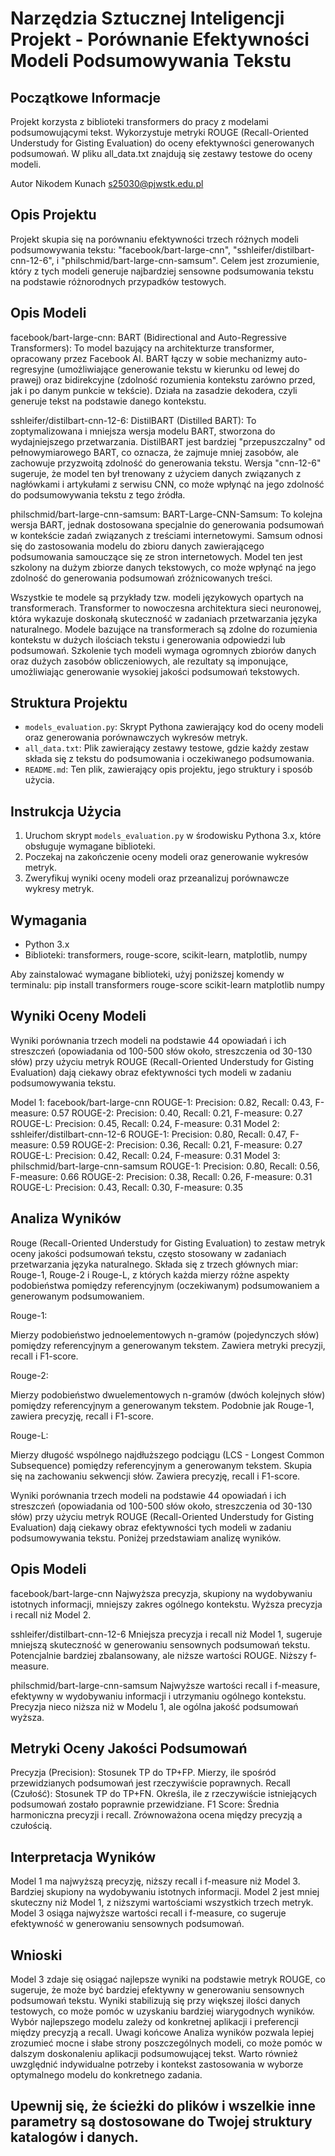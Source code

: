 # Narzędzia Sztucznej Inteligencji Projekt - Porównanie Efektywności Modeli Podsumowywania Tekstu

## Początkowe Informacje
Projekt korzysta z biblioteki transformers do pracy z modelami podsumowującymi tekst.
Wykorzystuje metryki ROUGE (Recall-Oriented Understudy for Gisting Evaluation) do oceny efektywności generowanych podsumowań.
W pliku all_data.txt znajdują się zestawy testowe do oceny modeli.

Autor
Nikodem Kunach
s25030@pjwstk.edu.pl

## Opis Projektu
Projekt skupia się na porównaniu efektywności trzech różnych modeli podsumowywania tekstu: "facebook/bart-large-cnn", "sshleifer/distilbart-cnn-12-6", i "philschmid/bart-large-cnn-samsum". Celem jest zrozumienie, który z tych modeli generuje najbardziej sensowne podsumowania tekstu na podstawie różnorodnych przypadków testowych.

## Opis Modeli

facebook/bart-large-cnn:
BART (Bidirectional and Auto-Regressive Transformers): To model bazujący na architekturze transformer, opracowany przez Facebook AI. BART łączy w sobie mechanizmy auto-regresyjne (umożliwiające generowanie tekstu w kierunku od lewej do prawej) oraz bidirekcyjne (zdolność rozumienia kontekstu zarówno przed, jak i po danym punkcie w tekście). Działa na zasadzie dekodera, czyli generuje tekst na podstawie danego kontekstu.

sshleifer/distilbart-cnn-12-6:
DistilBART (Distilled BART): To zoptymalizowana i mniejsza wersja modelu BART, stworzona do wydajniejszego przetwarzania. DistilBART jest bardziej "przepuszczalny" od pełnowymiarowego BART, co oznacza, że zajmuje mniej zasobów, ale zachowuje przyzwoitą zdolność do generowania tekstu. Wersja "cnn-12-6" sugeruje, że model ten był trenowany z użyciem danych związanych z nagłówkami i artykułami z serwisu CNN, co może wpłynąć na jego zdolność do podsumowywania tekstu z tego źródła.

philschmid/bart-large-cnn-samsum:
BART-Large-CNN-Samsum: To kolejna wersja BART, jednak dostosowana specjalnie do generowania podsumowań w kontekście zadań związanych z treściami internetowymi. Samsum odnosi się do zastosowania modelu do zbioru danych zawierającego podsumowania samouczące się ze stron internetowych. Model ten jest szkolony na dużym zbiorze danych tekstowych, co może wpłynąć na jego zdolność do generowania podsumowań zróżnicowanych treści.

Wszystkie te modele są przykłady tzw. modeli językowych opartych na transformerach. Transformer to nowoczesna architektura sieci neuronowej, która wykazuje doskonałą skuteczność w zadaniach przetwarzania języka naturalnego. Modele bazujące na transformerach są zdolne do rozumienia kontekstu w dużych ilościach tekstu i generowania odpowiedzi lub podsumowań. Szkolenie tych modeli wymaga ogromnych zbiorów danych oraz dużych zasobów obliczeniowych, ale rezultaty są imponujące, umożliwiając generowanie wysokiej jakości podsumowań tekstowych.

## Struktura Projektu
- `models_evaluation.py`: Skrypt Pythona zawierający kod do oceny modeli oraz generowania porównawczych wykresów metryk.
- `all_data.txt`: Plik zawierający zestawy testowe, gdzie każdy zestaw składa się z tekstu do podsumowania i oczekiwanego podsumowania.
- `README.md`: Ten plik, zawierający opis projektu, jego struktury i sposób użycia.

## Instrukcja Użycia
1. Uruchom skrypt `models_evaluation.py` w środowisku Pythona 3.x, które obsługuje wymagane biblioteki.
2. Poczekaj na zakończenie oceny modeli oraz generowanie wykresów metryk.
3. Zweryfikuj wyniki oceny modeli oraz przeanalizuj porównawcze wykresy metryk.

## Wymagania
- Python 3.x
- Biblioteki: transformers, rouge-score, scikit-learn, matplotlib, numpy

Aby zainstalować wymagane biblioteki, użyj poniższej komendy w terminalu:
pip install transformers rouge-score scikit-learn matplotlib numpy

## Wyniki Oceny Modeli
Wyniki porównania trzech modeli na podstawie 44 opowiadań i ich streszczeń (opowiadania od 100-500 słów około, streszczenia od 30-130 słów) przy użyciu metryk ROUGE (Recall-Oriented Understudy for Gisting Evaluation) dają ciekawy obraz efektywności tych modeli w zadaniu podsumowywania tekstu.

Model 1: facebook/bart-large-cnn
ROUGE-1: Precision: 0.82, Recall: 0.43, F-measure: 0.57
ROUGE-2: Precision: 0.40, Recall: 0.21, F-measure: 0.27
ROUGE-L: Precision: 0.45, Recall: 0.24, F-measure: 0.31
Model 2: sshleifer/distilbart-cnn-12-6
ROUGE-1: Precision: 0.80, Recall: 0.47, F-measure: 0.59
ROUGE-2: Precision: 0.36, Recall: 0.21, F-measure: 0.27
ROUGE-L: Precision: 0.42, Recall: 0.24, F-measure: 0.31
Model 3: philschmid/bart-large-cnn-samsum
ROUGE-1: Precision: 0.80, Recall: 0.56, F-measure: 0.66
ROUGE-2: Precision: 0.38, Recall: 0.26, F-measure: 0.31
ROUGE-L: Precision: 0.43, Recall: 0.30, F-measure: 0.35


## Analiza Wyników

Rouge (Recall-Oriented Understudy for Gisting Evaluation) to zestaw metryk oceny jakości podsumowań tekstu, często stosowany w zadaniach przetwarzania języka naturalnego. Składa się z trzech głównych miar: Rouge-1, Rouge-2 i Rouge-L, z których każda mierzy różne aspekty podobieństwa pomiędzy referencyjnym (oczekiwanym) podsumowaniem a generowanym podsumowaniem.

Rouge-1:

Mierzy podobieństwo jednoelementowych n-gramów (pojedynczych słów) pomiędzy referencyjnym a generowanym tekstem. Zawiera metryki precyzji, recall i F1-score.

Rouge-2:

Mierzy podobieństwo dwuelementowych n-gramów (dwóch kolejnych słów) pomiędzy referencyjnym a generowanym tekstem. Podobnie jak Rouge-1, zawiera precyzję, recall i F1-score.

Rouge-L:

Mierzy długość wspólnego najdłuższego podciągu (LCS - Longest Common Subsequence) pomiędzy referencyjnym a generowanym tekstem. Skupia się na zachowaniu sekwencji słów. Zawiera precyzję, recall i F1-score.

Wyniki porównania trzech modeli na podstawie 44 opowiadań i ich streszczeń (opowiadania od 100-500 słów około, streszczenia od 30-130 słów) przy użyciu metryk ROUGE (Recall-Oriented Understudy for Gisting Evaluation) dają ciekawy obraz efektywności tych modeli w zadaniu podsumowywania tekstu. Poniżej przedstawiam analizę wyników.


## Opis Modeli

facebook/bart-large-cnn
Najwyższa precyzja, skupiony na wydobywaniu istotnych informacji, mniejszy zakres ogólnego kontekstu. Wyższa precyzja i recall niż Model 2.

sshleifer/distilbart-cnn-12-6
Mniejsza precyzja i recall niż Model 1, sugeruje mniejszą skuteczność w generowaniu sensownych podsumowań tekstu. Potencjalnie bardziej zbalansowany, ale niższe wartości ROUGE. Niższy f-measure.

philschmid/bart-large-cnn-samsum
Najwyższe wartości recall i f-measure, efektywny w wydobywaniu informacji i utrzymaniu ogólnego kontekstu. Precyzja nieco niższa niż w Modelu 1, ale ogólna jakość podsumowań wyższa.

## Metryki Oceny Jakości Podsumowań
Precyzja (Precision): Stosunek TP do TP+FP. Mierzy, ile spośród przewidzianych podsumowań jest rzeczywiście poprawnych.
Recall (Czułość): Stosunek TP do TP+FN. Określa, ile z rzeczywiście istniejących podsumowań zostało poprawnie przewidziane.
F1 Score: Średnia harmoniczna precyzji i recall. Zrównoważona ocena między precyzją a czułością.

## Interpretacja Wyników
Model 1 ma najwyższą precyzję, niższy recall i f-measure niż Model 3. Bardziej skupiony na wydobywaniu istotnych informacji.
Model 2 jest mniej skuteczny niż Model 1, z niższymi wartościami wszystkich trzech metryk.
Model 3 osiąga najwyższe wartości recall i f-measure, co sugeruje efektywność w generowaniu sensownych podsumowań.

## Wnioski
Model 3 zdaje się osiągać najlepsze wyniki na podstawie metryk ROUGE, co sugeruje, że może być bardziej efektywny w generowaniu sensownych podsumowań tekstu.
Wyniki stabilizują się przy większej ilości danych testowych, co może pomóc w uzyskaniu bardziej wiarygodnych wyników.
Wybór najlepszego modelu zależy od konkretnej aplikacji i preferencji między precyzją a recall.
Uwagi końcowe
Analiza wyników pozwala lepiej zrozumieć mocne i słabe strony poszczególnych modeli, co może pomóc w dalszym doskonaleniu aplikacji podsumowującej tekst. Warto również uwzględnić indywidualne potrzeby i kontekst zastosowania w wyborze optymalnego modelu do konkretnego zadania.

## Upewnij się, że ścieżki do plików i wszelkie inne parametry są dostosowane do Twojej struktury katalogów i danych.
